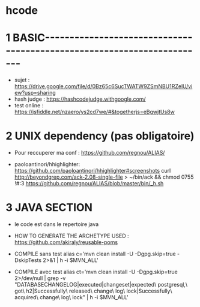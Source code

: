 # hcode

# 1 BASIC-----------------------------------------------------------------------

- sujet : https://drive.google.com/file/d/0Bz65c6SucTWATW9ZSmNBU1RZelU/view?usp=sharing
- hash judge : https://hashcodejudge.withgoogle.com/
- test online : https://jsfiddle.net/nzaero/ys2cd7we/#&togetherjs=eBgwjtUs8w

# 2 UNIX dependency (pas obligatoire)

- Pour reccuperer ma conf : 
https://github.com/regnou/ALIAS/

- paoloantinori/hhighlighter: https://github.com/paoloantinori/hhighlighter#screenshots
curl http://beyondgrep.com/ack-2.08-single-file > ~/bin/ack && chmod 0755 !#:3
https://github.com/regnou/ALIAS/blob/master/bin/_h.sh

# 3 JAVA SECTION

- le code est dans le repertoire java

- HOW TO GENERATE THE ARCHETYPE USED :  https://github.com/akiraly/reusable-poms

- COMPILE sans test
alias   c='mvn clean install -U -Dgpg.skip=true    -DskipTests  2>&1        |  h -i $MVN_ALL'

- COMPILE avec test
alias  ct='mvn clean install -U -Dgpg.skip=true                 2>/dev/null    | grep -v "DATABASECHANGELOG|executed|changeset|expected\ postgresql,\ got\ h2|Successfully\ released\ change\ log\ lock|Successfully\ acquired\ change\ log\ lock"   |  h -i $MVN_ALL'



